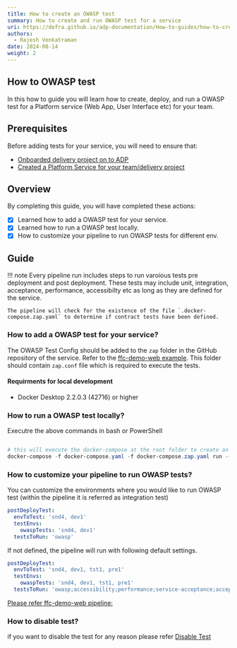 ```yaml
---
title: How to create an OWASP test
summary: How to create and run OWASP test for a service
uri: https://defra.github.io/adp-documentation/How-to-guides/how-to-create-owasp-test/
authors:
  - Rajesh Venkatraman
date: 2024-08-14
weight: 2
---
```


## How to OWASP test

In this how to guide you will learn how to create, deploy, and run a OWASP test for a Platform service (Web App, User Interface etc) for your team.

## Prerequisites

Before adding tests for your service, you will need to ensure that:

- [Onboarded delivery project on to ADP](../../Getting-Started/onboarding-a-delivery-project.md)
- [Created a Platform Service for your team/delivery project](../../How-to-guides/Platform-Services/how-to-create-a-platform-service.md)

## Overview

By completing this guide, you will have completed these actions:

- [x] Learned how to add a OWASP test for your service.
- [X] Learned how to run a OWASP test locally.
- [X] How to customize your pipeline to run OWASP tests for different env.

## Guide

!!! note
    Every pipeline run includes steps to run varoious tests pre deployment and post deployment. These tests may include unit, integration, acceptance, performance, accessibilty etc as long as they are defined for the service.

    The pipeline will check for the existence of the file `.docker-compose.zap.yaml` to determine if contract tests have been defined.

### How to add a OWASP test for your service?

The OWASP Test Config should be added to the `zap` folder in the GitHub repository of the service. Refer to the [ffc-demo-web example](https://github.com/DEFRA/ffc-demo-web/tree/main/zap). This folder should contain `zap.conf` file which is required to execute the tests.

#### Requirments for local development

- Docker Desktop 2.2.0.3 (42716) or higher

### How to run a OWASP test locally?

Executre the above commands in bash or PowerShell

```ps1

# this will execute the docker-compose at the root folder to create an instance of the service and its dependences
docker-compose -f docker-compose.yaml -f docker-compose.zap.yaml run --rm zap-baseline-scan

```

### How to customize your pipeline to run OWASP tests?

You can customize the environments where you would like to run OWASP test (within the pipeline it is referred as integration test)

```yaml
postDeployTest:
  envToTest: 'snd4, dev1'
  testEnvs:
    owaspTests: 'snd4, dev1'
  testsToRun: 'owasp'
```

If not defined, the pipeline will run with following default settings.
```yaml
postDeployTest:
  envToTest: 'snd4, dev1, tst1, pre1'
  testEnvs:
    owaspTests: 'snd4, dev1, tst1, pre1'
  testsToRun: 'owasp;accessibility;performance;service-acceptance;acceptance;contract;integration'
```

[Please refer ffc-demo-web pipeline:](https://github.com/DEFRA/ffc-demo-web/blob/main/.azuredevops/build.yaml)

### How to disable test?

if you want to disable the test for any reason please refer [Disable Test](../../How-to-guides/Testing/how-to-disable-test.md)
